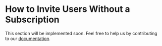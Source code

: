 # How to Invite Users Without a Subscription

This section will be implemented soon. Feel free to help us by contributing to our [documentation](https://github.com/codeanywhere/documentation).

